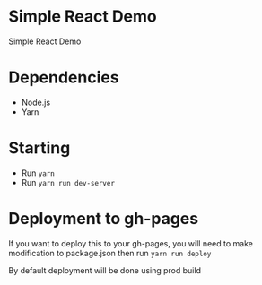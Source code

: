 # Simple React Demo

Simple React Demo 

# Dependencies 

- Node.js
- Yarn

# Starting

- Run `yarn`
- Run `yarn run dev-server`

# Deployment to gh-pages

If you want to deploy this to your gh-pages, you will need to make modification to package.json then run `yarn run deploy`

By default deployment will be done using prod build
